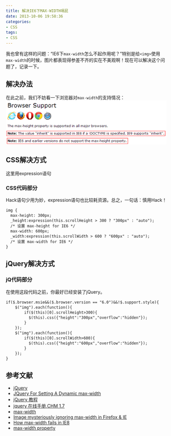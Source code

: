 ```yaml
---
title: 解决IE6下MAX-WIDTH嗝屁
date: 2013-10-06 19:58:36
categories:
- CSS
tags:
- CSS
---
```


我也曾有这样的问题：“IE6下`max-width`怎么不起作用呢？”特别是给`<img>`使用`max-width`的时候，图片都表现得参差不齐的实在不美观啊！现在可以解决这个问题了，记录一下。

<!--more-->

## 解决办法
在此之前，我们不妨看一下浏览器对`max-width`的支持情况：
![](../../assets/mwzc.png)

## CSS解决方式
这里用expression语句
### CSS代码部分
Hack语句少用为妙，expression语句也比较耗资源。总之，一句话：慎用Hack！

    img {  
      max-height: 300px;  
      _height:expression(this.scrollHeight > 300 ? "300px" : "auto"); 
      /* 设置 max-height for IE6 */  
      max-width: 600px;  
      _width:expression(this.scrollWidth > 600 ? "600px" : "auto"); 
      /* 设置 max-width for IE6 */  
    } 

## jQuery解决方式
### jQ代码部分
在使用这段代码之前，你最好已经安装了jQuery。

    if($.browser.msie&&($.browser.version == "6.0")&&!$.support.style){  
        $("img").each(function(){  
            if($(this)[0].scrollHeight>300){  
              $(this).css({"height":"300px","overflow":"hidden"});
            }  
        });
        $("img").each(function(){  
            if($(this)[0].scrollWidth>600){  
              $(this).css({"height":"600px","overflow":"hidden"});
            }  
        });
    }

## 参考文献
- [jQuery](http://jquery.com/)
- [JQuery For Setting A Dynamic max-width](http://stackoverflow.com/questions/8183549/jquery-for-setting-a-dynamic-max-width)
- [jQuery 教程](http://www.w3school.com.cn/jquery/)
- [jquery 在线手册,CHM 1.7](http://www.php100.com/manual/jquery/)
- [max-width](http://css-tricks.com/almanac/properties/m/max-width/)
- [Image mysteriously ignoring max-width in Firefox & IE](http://stackoverflow.com/questions/14550356/image-mysteriously-ignoring-max-width-in-firefox-ie)
- [How max-width fails in IE8](http://www.zeilenwechsel.de/it/articles/5/How-max-width-fails-in-IE8.html)
- [max-width property](https://msdn.microsoft.com/en-us/library/ie/ms530811(v=vs.85).aspx)

